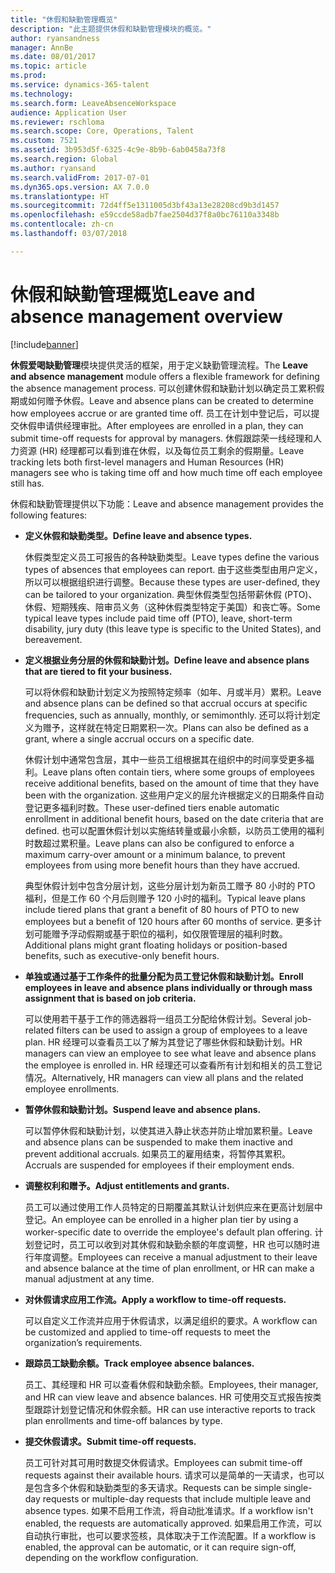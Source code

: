 ```yaml
---
title: "休假和缺勤管理概览"
description: "此主题提供休假和缺勤管理模块的概览。"
author: ryansandness
manager: AnnBe
ms.date: 08/01/2017
ms.topic: article
ms.prod: 
ms.service: dynamics-365-talent
ms.technology: 
ms.search.form: LeaveAbsenceWorkspace
audience: Application User
ms.reviewer: rschloma
ms.search.scope: Core, Operations, Talent
ms.custom: 7521
ms.assetid: 3b953d5f-6325-4c9e-8b9b-6ab0458a73f8
ms.search.region: Global
ms.author: ryansand
ms.search.validFrom: 2017-07-01
ms.dyn365.ops.version: AX 7.0.0
ms.translationtype: HT
ms.sourcegitcommit: 72d4ff5e1311005d3bf43a13e28208cd9b3d1457
ms.openlocfilehash: e59ccde58adb7fae2504d37f8a0bc76110a3348b
ms.contentlocale: zh-cn
ms.lasthandoff: 03/07/2018

---
```

# <a name="leave-and-absence-management-overview"></a><span data-ttu-id="c0727-103">休假和缺勤管理概览</span><span class="sxs-lookup"><span data-stu-id="c0727-103">Leave and absence management overview</span></span>

[!include[banner](includes/banner.md)]

<span data-ttu-id="c0727-104">**休假爱喝缺勤管理**模块提供灵活的框架，用于定义缺勤管理流程。</span><span class="sxs-lookup"><span data-stu-id="c0727-104">The **Leave and absence management** module offers a flexible framework for defining the absence management process.</span></span> <span data-ttu-id="c0727-105">可以创建休假和缺勤计划以确定员工累积假期或如何赠予休假。</span><span class="sxs-lookup"><span data-stu-id="c0727-105">Leave and absence plans can be created to determine how employees accrue or are granted time off.</span></span> <span data-ttu-id="c0727-106">员工在计划中登记后，可以提交休假申请供经理审批。</span><span class="sxs-lookup"><span data-stu-id="c0727-106">After employees are enrolled in a plan, they can submit time-off requests for approval by managers.</span></span> <span data-ttu-id="c0727-107">休假跟踪荣一线经理和人力资源 (HR) 经理都可以看到谁在休假，以及每位员工剩余的假期量。</span><span class="sxs-lookup"><span data-stu-id="c0727-107">Leave tracking lets both first-level managers and Human Resources (HR) managers see who is taking time off and how much time off each employee still has.</span></span>  

<span data-ttu-id="c0727-108">休假和缺勤管理提供以下功能：</span><span class="sxs-lookup"><span data-stu-id="c0727-108">Leave and absence management provides the following features:</span></span> 

- <span data-ttu-id="c0727-109">**定义休假和缺勤类型。**</span><span class="sxs-lookup"><span data-stu-id="c0727-109">**Define leave and absence types.**</span></span>

    <span data-ttu-id="c0727-110">休假类型定义员工可报告的各种缺勤类型。</span><span class="sxs-lookup"><span data-stu-id="c0727-110">Leave types define the various types of absences that employees can report.</span></span> <span data-ttu-id="c0727-111">由于这些类型由用户定义，所以可以根据组织进行调整。</span><span class="sxs-lookup"><span data-stu-id="c0727-111">Because these types are user-defined, they can be tailored to your organization.</span></span> <span data-ttu-id="c0727-112">典型休假类型包括带薪休假 (PTO)、休假、短期残疾、陪审员义务（这种休假类型特定于美国）和丧亡等。</span><span class="sxs-lookup"><span data-stu-id="c0727-112">Some typical leave types include paid time off (PTO), leave, short-term disability, jury duty (this leave type is specific to the United States), and bereavement.</span></span> 

- <span data-ttu-id="c0727-113">**定义根据业务分层的休假和缺勤计划。**</span><span class="sxs-lookup"><span data-stu-id="c0727-113">**Define leave and absence plans that are tiered to fit your business.**</span></span>

    <span data-ttu-id="c0727-114">可以将休假和缺勤计划定义为按照特定频率（如年、月或半月）累积。</span><span class="sxs-lookup"><span data-stu-id="c0727-114">Leave and absence plans can be defined so that accrual occurs at specific frequencies, such as annually, monthly, or semimonthly.</span></span> <span data-ttu-id="c0727-115">还可以将计划定义为赠予，这样就在特定日期累积一次。</span><span class="sxs-lookup"><span data-stu-id="c0727-115">Plans can also be defined as a grant, where a single accrual occurs on a specific date.</span></span> 

    <span data-ttu-id="c0727-116">休假计划中通常包含层，其中一些员工组根据其在组织中的时间享受更多福利。</span><span class="sxs-lookup"><span data-stu-id="c0727-116">Leave plans often contain tiers, where some groups of employees receive additional benefits, based on the amount of time that they have been with the organization.</span></span> <span data-ttu-id="c0727-117">这些用户定义的层允许根据定义的日期条件自动登记更多福利时数。</span><span class="sxs-lookup"><span data-stu-id="c0727-117">These user-defined tiers enable automatic enrollment in additional benefit hours, based on the date criteria that are defined.</span></span> <span data-ttu-id="c0727-118">也可以配置休假计划以实施结转量或最小余额，以防员工使用的福利时数超过累积量。</span><span class="sxs-lookup"><span data-stu-id="c0727-118">Leave plans can also be configured to enforce a maximum carry-over amount or a minimum balance, to prevent employees from using more benefit hours than they have accrued.</span></span> 

    <span data-ttu-id="c0727-119">典型休假计划中包含分层计划，这些分层计划为新员工赠予 80 小时的 PTO 福利，但是工作 60 个月后则赠予 120 小时的福利。</span><span class="sxs-lookup"><span data-stu-id="c0727-119">Typical leave plans include tiered plans that grant a benefit of 80 hours of PTO to new employees but a benefit of 120 hours after 60 months of service.</span></span> <span data-ttu-id="c0727-120">更多计划可能赠予浮动假期或基于职位的福利，如仅限管理层的福利时数。</span><span class="sxs-lookup"><span data-stu-id="c0727-120">Additional plans might grant floating holidays or position-based benefits, such as executive-only benefit hours.</span></span>

- <span data-ttu-id="c0727-121">**单独或通过基于工作条件的批量分配为员工登记休假和缺勤计划。**</span><span class="sxs-lookup"><span data-stu-id="c0727-121">**Enroll employees in leave and absence plans individually or through mass assignment that is based on job criteria.**</span></span>

    <span data-ttu-id="c0727-122">可以使用若干基于工作的筛选器将一组员工分配给休假计划。</span><span class="sxs-lookup"><span data-stu-id="c0727-122">Several job-related filters can be used to assign a group of employees to a leave plan.</span></span> <span data-ttu-id="c0727-123">HR 经理可以查看员工以了解为其登记了哪些休假和缺勤计划。</span><span class="sxs-lookup"><span data-stu-id="c0727-123">HR managers can view an employee to see what leave and absence plans the employee is enrolled in.</span></span> <span data-ttu-id="c0727-124">HR 经理还可以查看所有计划和相关的员工登记情况。</span><span class="sxs-lookup"><span data-stu-id="c0727-124">Alternatively, HR managers can view all plans and the related employee enrollments.</span></span>

- <span data-ttu-id="c0727-125">**暂停休假和缺勤计划。**</span><span class="sxs-lookup"><span data-stu-id="c0727-125">**Suspend leave and absence plans.**</span></span>

    <span data-ttu-id="c0727-126">可以暂停休假和缺勤计划，以使其进入静止状态并防止增加累积量。</span><span class="sxs-lookup"><span data-stu-id="c0727-126">Leave and absence plans can be suspended to make them inactive and prevent additional accruals.</span></span> <span data-ttu-id="c0727-127">如果员工的雇用结束，将暂停其累积。</span><span class="sxs-lookup"><span data-stu-id="c0727-127">Accruals are suspended for employees if their employment ends.</span></span>  

- <span data-ttu-id="c0727-128">**调整权利和赠予。**</span><span class="sxs-lookup"><span data-stu-id="c0727-128">**Adjust entitlements and grants.**</span></span>

    <span data-ttu-id="c0727-129">员工可以通过使用工作人员特定的日期覆盖其默认计划供应来在更高计划层中登记。</span><span class="sxs-lookup"><span data-stu-id="c0727-129">An employee can be enrolled in a higher plan tier by using a worker-specific date to override the employee's default plan offering.</span></span> <span data-ttu-id="c0727-130">计划登记时，员工可以收到对其休假和缺勤余额的年度调整，HR 也可以随时进行年度调整。</span><span class="sxs-lookup"><span data-stu-id="c0727-130">Employees can receive a manual adjustment to their leave and absence balance at the time of plan enrollment, or HR can make a manual adjustment at any time.</span></span> 

- <span data-ttu-id="c0727-131">**对休假请求应用工作流。**</span><span class="sxs-lookup"><span data-stu-id="c0727-131">**Apply a workflow to time-off requests.**</span></span>

     <span data-ttu-id="c0727-132">可以自定义工作流并应用于休假请求，以满足组织的要求。</span><span class="sxs-lookup"><span data-stu-id="c0727-132">A workflow can be customized and applied to time-off requests to meet the organization’s requirements.</span></span>  

- <span data-ttu-id="c0727-133">**跟踪员工缺勤余额。**</span><span class="sxs-lookup"><span data-stu-id="c0727-133">**Track employee absence balances.**</span></span>

    <span data-ttu-id="c0727-134">员工、其经理和 HR 可以查看休假和缺勤余额。</span><span class="sxs-lookup"><span data-stu-id="c0727-134">Employees, their manager, and HR can view leave and absence balances.</span></span> <span data-ttu-id="c0727-135">HR 可使用交互式报告按类型跟踪计划登记情况和休假余额。</span><span class="sxs-lookup"><span data-stu-id="c0727-135">HR can use interactive reports to track plan enrollments and time-off balances by type.</span></span> 

- <span data-ttu-id="c0727-136">**提交休假请求。**</span><span class="sxs-lookup"><span data-stu-id="c0727-136">**Submit time-off requests.**</span></span>

    <span data-ttu-id="c0727-137">员工可针对其可用时数提交休假请求。</span><span class="sxs-lookup"><span data-stu-id="c0727-137">Employees can submit time-off requests against their available hours.</span></span> <span data-ttu-id="c0727-138">请求可以是简单的一天请求，也可以是包含多个休假和缺勤类型的多天请求。</span><span class="sxs-lookup"><span data-stu-id="c0727-138">Requests can be simple single-day requests or multiple-day requests that include multiple leave and absence types.</span></span> <span data-ttu-id="c0727-139">如果不启用工作流，将自动批准请求。</span><span class="sxs-lookup"><span data-stu-id="c0727-139">If a workflow isn't enabled, the requests are automatically approved.</span></span> <span data-ttu-id="c0727-140">如果启用工作流，可以自动执行审批，也可以要求签核，具体取决于工作流配置。</span><span class="sxs-lookup"><span data-stu-id="c0727-140">If a workflow is enabled, the approval can be automatic, or it can require sign-off, depending on the workflow configuration.</span></span>


